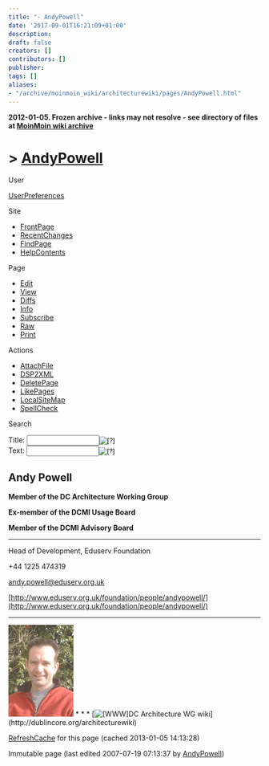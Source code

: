 ```yaml
---
title: "- AndyPowell"
date: '2017-09-01T16:21:09+01:00'
description: 
draft: false
creators: []
contributors: []
publisher: 
tags: []
aliases:
- "/archive/moinmoin_wiki/architecturewiki/pages/AndyPowell.html"
---
```


**2012-01-05. Frozen archive - links may not resolve - see directory of files at [MoinMoin wiki archive](/moinmoin-wiki-archive/)**

# > [AndyPowell](http://dublincore.org/architecturewiki/AndyPowell?action=fullsearch&value=AndyPowell&literal=1&case=1&context=40 "Click here to do a full-text search for this title")

User

 [UserPreferences](http://dublincore.org/architecturewiki/UserPreferences)
  

Site

- [FrontPage](http://dublincore.org/architecturewiki/FrontPage)
- [RecentChanges](http://dublincore.org/architecturewiki/RecentChanges)
- [FindPage](http://dublincore.org/architecturewiki/FindPage)
- [HelpContents](http://dublincore.org/architecturewiki/HelpContents)

Page

- [Edit](http://dublincore.org/architecturewiki/AndyPowell?action=edit "Edit")
- [View](http://dublincore.org/architecturewiki/AndyPowell "View")
- [Diffs](http://dublincore.org/architecturewiki/AndyPowell?action=diff "Diffs")
- [Info](http://dublincore.org/architecturewiki/AndyPowell?action=info "Info")
- [Subscribe](http://dublincore.org/architecturewiki/AndyPowell?action=subscribe "Subscribe")
- [Raw](http://dublincore.org/architecturewiki/AndyPowell?action=raw "Raw")
- [Print](http://dublincore.org/architecturewiki/AndyPowell?action=print "Print")

Actions

- [AttachFile](http://dublincore.org/architecturewiki/AndyPowell?action=AttachFile)
- [DSP2XML](http://dublincore.org/architecturewiki/AndyPowell?action=DSP2XML)
- [DeletePage](http://dublincore.org/architecturewiki/AndyPowell?action=DeletePage)
- [LikePages](http://dublincore.org/architecturewiki/AndyPowell?action=LikePages)
- [LocalSiteMap](http://dublincore.org/architecturewiki/AndyPowell?action=LocalSiteMap)
- [SpellCheck](http://dublincore.org/architecturewiki/AndyPowell?action=SpellCheck)

Search

<form method="POST" action="/architecturewiki/AndyPowell">
<p>
<input name="action" value="inlinesearch" type="hidden">
<input name="context" value="40" type="hidden">
Title: <input name="text_title" size="15" maxlength="50" type="text"><input src="AndyPowell_files/moin-search.png" name="button_title" alt="[?]" type="image"><br>Text: <input name="text_full" size="15" maxlength="50" type="text"><input src="AndyPowell_files/moin-search.png" name="button_full" alt="[?]" type="image">
</p>
</form>

## Andy Powell
**Member of the DC Architecture Working Group** 

**Ex-member of the DCMI Usage Board**

**Member of the DCMI Advisory Board**

* * *
 Head of Development, Eduserv Foundation 

+44 1225 474319

[andy.powell@eduserv.org.uk](mailto:andy.powell@eduserv.org.uk)

[http://www.eduserv.org.uk/foundation/people/andypowell/](http://www.eduserv.org.uk/foundation/people/andypowell/)

* * *
<img src="AndyPowell_files/AndyPowell.jpg" alt="small-andy.jpg"> 
* * *
 [<img src="AndyPowell_files/moin-www.png" alt="[WWW]" height="11" width="11">DC Architecture WG wiki](http://dublincore.org/architecturewiki) 

 [RefreshCache](http://dublincore.org/architecturewiki/AndyPowell?action=refresh&arena=Page.py&key=AndyPowell.text_html) for this page (cached 2013-01-05 14:13:28)  

Immutable page (last edited 2007-07-19 07:13:37 by [AndyPowell](http://dublincore.org/architecturewiki/AndyPowell))

